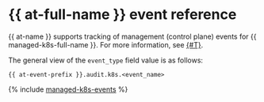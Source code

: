 # {{ at-full-name }} event reference

{{ at-name }} supports tracking of management (control plane) events for {{ managed-k8s-full-name }}. For more information, see [{#T}](../audit-trails/concepts/format.md).

The general view of the `event_type` field value is as follows:

```text
{{ at-event-prefix }}.audit.k8s.<event_name>
```

{% include [managed-k8s-events](../_includes/audit-trails/events/managed-k8s-events.md) %}